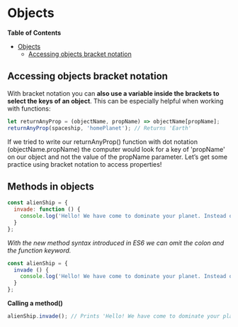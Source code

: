 # Objects

<!-- markdown-toc start - Don't edit this section. Run M-x markdown-toc-refresh-toc -->
**Table of Contents**

- [Objects](#objects)
    - [Accessing objects bracket notation](#accessing-objects-bracket-notation)

<!-- markdown-toc end -->


## Accessing objects bracket notation


With bracket notation you can **also use a variable inside the brackets to select the keys of an object**. This can be especially helpful when working with functions:

```javascript
let returnAnyProp = (objectName, propName) => objectName[propName];
returnAnyProp(spaceship, 'homePlanet'); // Returns 'Earth'
```

If we tried to write our returnAnyProp() function with dot notation (objectName.propName) the computer would look for a key of 'propName' on our object and not the value of the propName parameter. Let’s get some practice using bracket notation to access properties!
## Methods in objects


```javascript
const alienShip = {
  invade: function () { 
    console.log('Hello! We have come to dominate your planet. Instead of Earth, it shall be called New Xaculon.')
  }
};
```
*With the new method syntax introduced in ES6 we can omit the colon and the function keyword.*

```javascript
const alienShip = {
  invade () { 
    console.log('Hello! We have come to dominate your planet. Instead of Earth, it shall be called New Xaculon.')
  }
};
```

**Calling a method()**
```javascript
alienShip.invade(); // Prints 'Hello! We have come to dominate your planet. Instead of Earth, it shall be called New Xaculon.'
```

